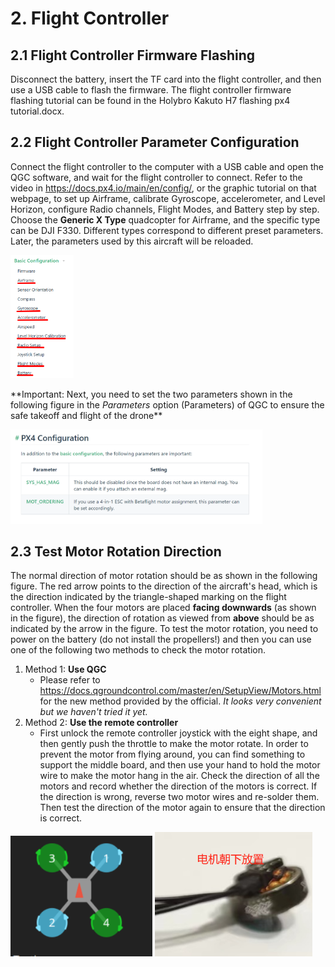 # 2. Flight Controller

## 2.1 Flight Controller Firmware Flashing

Disconnect the battery, insert the TF card into the flight controller, and then use a USB cable to flash the firmware. The flight controller firmware flashing tutorial can be found in the Holybro Kakuto H7 flashing px4 tutorial.docx.

## 2.2 Flight Controller Parameter Configuration

Connect the flight controller to the computer with a USB cable and open the QGC software, and wait for the flight controller to connect. Refer to the video in <https://docs.px4.io/main/en/config/>, or the graphic tutorial on that webpage, to set up Airframe, calibrate Gyroscope, accelerometer, and Level Horizon, configure Radio channels, Flight Modes, and Battery step by step. Choose the **Generic X Type** quadcopter for Airframe, and the specific type can be DJI F330. Different types correspond to different preset parameters. Later, the parameters used by this aircraft will be reloaded.

<img src="./assets/cor_drone/image12.png" alt="12" style="width:20.0%" />

\*\*Important: Next, you need to set the two parameters shown in the following figure in the _Parameters_ option (Parameters) of QGC to ensure the safe takeoff and flight of the drone\*\*

<img src="./assets/cor_drone/image15.png" alt="15" style="width:80.0%" />

## 2.3 Test Motor Rotation Direction

The normal direction of motor rotation should be as shown in the following figure. The red arrow points to the direction of the aircraft's head, which is the direction indicated by the triangle-shaped marking on the flight controller. When the four motors are placed **facing downwards** (as shown in the figure), the direction of rotation as viewed from **above** should be as indicated by the arrow in the figure. To test the motor rotation, you need to power on the battery (do not install the propellers!) and then you can use one of the following two methods to check the motor rotation.

1. Method 1: **Use QGC**
   - Please refer to <https://docs.qgroundcontrol.com/master/en/SetupView/Motors.html> for the new method provided by the official. _It looks very convenient but we haven't tried it yet._
2. Method 2: **Use the remote controller**
   - First unlock the remote controller joystick with the eight shape, and then gently push the throttle to make the motor rotate. In order to prevent the motor from flying around, you can find something to support the middle board, and then use your hand to hold the motor wire to make the motor hang in the air. Check the direction of all the motors and record whether the direction of the motors is correct. If the direction is wrong, reverse two motor wires and re-solder them. Then test the direction of the motor again to ensure that the direction is correct.

<img src="./assets/cor_drone/image16.png" alt="16" style="width:45.0%" />
<img src="./assets/cor_drone/image17.png" alt="17" style="width:50.0%" />

